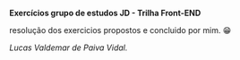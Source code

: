 **Exercícios grupo de estudos JD - Trilha Front-END**

resolução dos exercicios propostos e concluido por mim. 😁

_Lucas Valdemar de Paiva Vidal._
